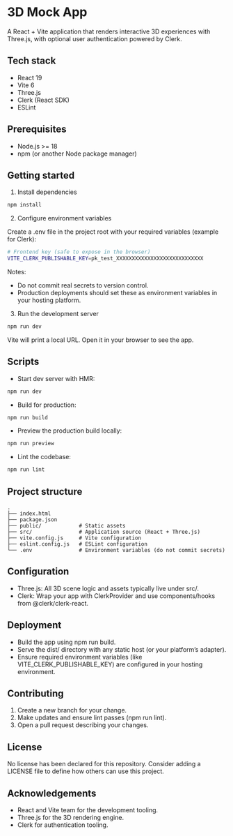 # 3D Mock App

A React + Vite application that renders interactive 3D experiences with Three.js, with optional user authentication powered by Clerk.

## Tech stack

- React 19
- Vite 6
- Three.js
- Clerk (React SDK)
- ESLint

## Prerequisites

- Node.js >= 18
- npm (or another Node package manager)

## Getting started

1) Install dependencies
```bash
npm install
```

2) Configure environment variables

Create a .env file in the project root with your required variables (example for Clerk):
```bash
# Frontend key (safe to expose in the browser)
VITE_CLERK_PUBLISHABLE_KEY=pk_test_XXXXXXXXXXXXXXXXXXXXXXXXXXXX
```

Notes:
- Do not commit real secrets to version control.
- Production deployments should set these as environment variables in your hosting platform.

3) Run the development server
```bash
npm run dev
```

Vite will print a local URL. Open it in your browser to see the app.

## Scripts

- Start dev server with HMR:
```bash
npm run dev
```

- Build for production:
```bash
npm run build
```

- Preview the production build locally:
```bash
npm run preview
```

- Lint the codebase:
```bash
npm run lint
```

## Project structure

```
.
├── index.html
├── package.json
├── public/            # Static assets
├── src/               # Application source (React + Three.js)
├── vite.config.js     # Vite configuration
├── eslint.config.js   # ESLint configuration
└── .env               # Environment variables (do not commit secrets)
```

## Configuration

- Three.js: All 3D scene logic and assets typically live under src/.
- Clerk: Wrap your app with ClerkProvider and use components/hooks from @clerk/clerk-react.

## Deployment

- Build the app using npm run build.
- Serve the dist/ directory with any static host (or your platform’s adapter).
- Ensure required environment variables (like VITE_CLERK_PUBLISHABLE_KEY) are configured in your hosting environment.

## Contributing

1) Create a new branch for your change.
2) Make updates and ensure lint passes (npm run lint).
3) Open a pull request describing your changes.

## License

No license has been declared for this repository. Consider adding a LICENSE file to define how others can use this project.

## Acknowledgements

- React and Vite team for the development tooling.
- Three.js for the 3D rendering engine.
- Clerk for authentication tooling.
